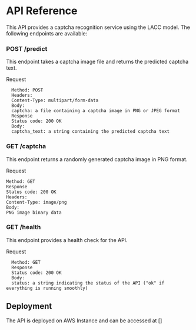 # API Reference
This API provides a captcha recognition service using the LACC model. The following endpoints are available:

### POST /predict
This endpoint takes a captcha image file and returns the predicted captcha text.

Request
```
  Method: POST
  Headers:
  Content-Type: multipart/form-data
  Body:
  captcha: a file containing a captcha image in PNG or JPEG format
  Response
  Status code: 200 OK
  Body:
  captcha_text: a string containing the predicted captcha text
```

### GET /captcha
This endpoint returns a randomly generated captcha image in PNG format.

Request
```
Method: GET
Response
Status code: 200 OK
Headers:
Content-Type: image/png
Body:
PNG image binary data
```

### GET /health
This endpoint provides a health check for the API.

Request
```
  Method: GET
  Response
  Status code: 200 OK
  Body:
  status: a string indicating the status of the API ("ok" if everything is running smoothly)
```

## Deployment
The API is deployed on AWS Instance and can be accessed at []